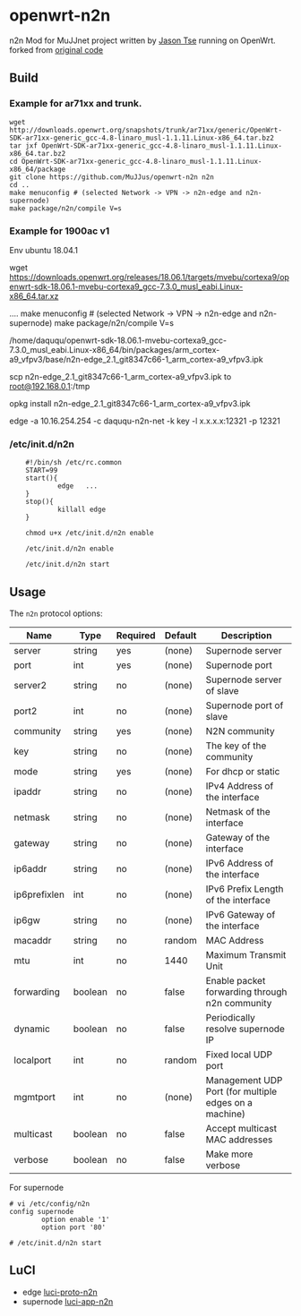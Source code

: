 # openwrt-n2n
n2n Mod for MuJJnet project written by [Jason Tse](https://github.com/MuJJus) running on OpenWrt.  
forked from [original code](https://svn.ntop.org/svn/ntop/trunk/n2n/n2n_v2)

## Build

### Example for ar71xx and trunk.
```
wget http://downloads.openwrt.org/snapshots/trunk/ar71xx/generic/OpenWrt-SDK-ar71xx-generic_gcc-4.8-linaro_musl-1.1.11.Linux-x86_64.tar.bz2
tar jxf OpenWrt-SDK-ar71xx-generic_gcc-4.8-linaro_musl-1.1.11.Linux-x86_64.tar.bz2
cd OpenWrt-SDK-ar71xx-generic_gcc-4.8-linaro_musl-1.1.11.Linux-x86_64/package
git clone https://github.com/MuJJus/openwrt-n2n n2n
cd ..
make menuconfig # (selected Network -> VPN -> n2n-edge and n2n-supernode)
make package/n2n/compile V=s
```

### Example for 1900ac v1 

Env  ubuntu 18.04.1

wget https://downloads.openwrt.org/releases/18.06.1/targets/mvebu/cortexa9/openwrt-sdk-18.06.1-mvebu-cortexa9_gcc-7.3.0_musl_eabi.Linux-x86_64.tar.xz

....
make menuconfig # (selected Network -> VPN -> n2n-edge and n2n-supernode)
make package/n2n/compile V=s


/home/daququ/openwrt-sdk-18.06.1-mvebu-cortexa9_gcc-7.3.0_musl_eabi.Linux-x86_64/bin/packages/arm_cortex-a9_vfpv3/base/n2n-edge_2.1_git8347c66-1_arm_cortex-a9_vfpv3.ipk


scp  n2n-edge_2.1_git8347c66-1_arm_cortex-a9_vfpv3.ipk  to root@192.168.0.1:/tmp

opkg install n2n-edge_2.1_git8347c66-1_arm_cortex-a9_vfpv3.ipk

edge   -a  10.16.254.254 -c daququ-n2n-net -k key -l x.x.x.x:12321 -p 12321

###  /etc/init.d/n2n

        #!/bin/sh /etc/rc.common
        START=99
        start(){
                edge   ...
        }
        stop(){
                killall edge
        }
        
        chmod u+x /etc/init.d/n2n enable

        /etc/init.d/n2n enable

        /etc/init.d/n2n start


## Usage
The `n2n` protocol options:

Name          | Type    | Required | Default | Description
--------------|---------|----------|---------|------------------------------------------------
server        | string  | yes      | (none)  | Supernode server
port          | int     | yes      | (none)  | Supernode port
server2       | string  | no       | (none)  | Supernode server of slave
port2         | int     | no       | (none)  | Supernode port of slave
community     | string  | yes      | (none)  | N2N community
key           | string  | no       | (none)  | The key of the community
mode          | string  | yes      | (none)  | For dhcp or static
ipaddr        | string  | no       | (none)  | IPv4 Address of the interface
netmask       | string  | no       | (none)  | Netmask of the interface
gateway       | string  | no       | (none)  | Gateway of the interface
ip6addr       | string  | no       | (none)  | IPv6 Address of the interface
ip6prefixlen  | int     | no       | (none)  | IPv6 Prefix Length of the interface
ip6gw         | string  | no       | (none)  | IPv6 Gateway of the interface
macaddr       | string  | no       | random  | MAC Address
mtu           | int     | no       | 1440    | Maximum Transmit Unit
forwarding    | boolean | no       | false   | Enable packet forwarding through n2n community
dynamic       | boolean | no       | false   | Periodically resolve supernode IP
localport     | int     | no       | random  | Fixed local UDP port
mgmtport      | int     | no       | (none)  | Management UDP Port (for multiple edges on a machine)
multicast     | boolean | no       | false   | Accept multicast MAC addresses
verbose       | boolean | no       | false   | Make more verbose

For supernode
```
# vi /etc/config/n2n
config supernode
        option enable '1'
        option port '80'

# /etc/init.d/n2n start
```

## LuCI
* edge [luci-proto-n2n](https://github.com/MuJJus/luci-proto-n2n)
* supernode [luci-app-n2n](https://github.com/MuJJus/luci-app-n2n)
